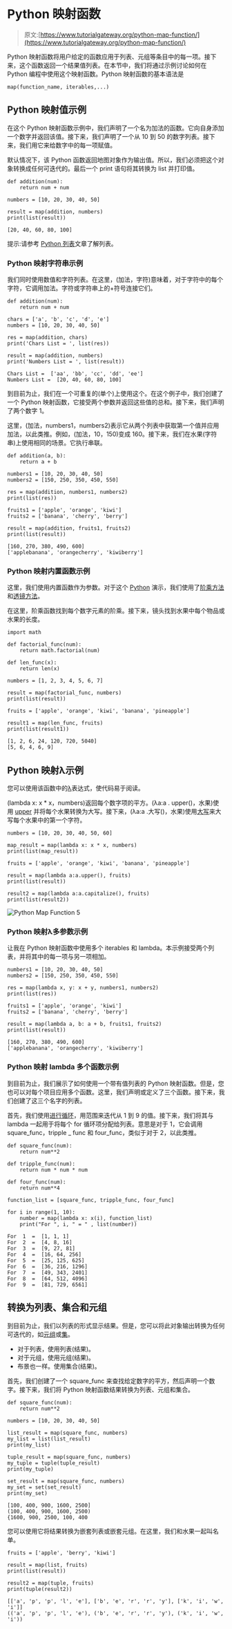 # Python 映射函数

> 原文:[https://www.tutorialgateway.org/python-map-function/](https://www.tutorialgateway.org/python-map-function/)

Python 映射函数将用户给定的函数应用于列表、元组等条目中的每一项。接下来，这个函数返回一个结果值列表。在本节中，我们将通过示例讨论如何在 Python 编程中使用这个映射函数。Python 映射函数的基本语法是

```
map(function_name, iterables,...)
```

## Python 映射值示例

在这个 Python 映射函数示例中，我们声明了一个名为加法的函数。它向自身添加一个数字并返回该值。接下来，我们声明了一个从 10 到 50 的数字列表。接下来，我们用它来给数字中的每一项赋值。

默认情况下，该 Python 函数返回地图对象作为输出值。所以，我们必须把这个对象转换成任何可迭代的。最后一个 print 语句将其转换为 list 并打印值。

```
def addition(num):
    return num + num

numbers = [10, 20, 30, 40, 50]

result = map(addition, numbers)
print(list(result))
```

```
[20, 40, 60, 80, 100]
```

提示:请参考 [Python 列表](https://www.tutorialgateway.org/python-list/)文章了解列表。

### Python 映射字符串示例

我们同时使用数值和字符列表。在这里，(加法，字符)意味着，对于字符中的每个字符，它调用加法。字符或字符串上的+符号连接它们。

```
def addition(num):
    return num + num

chars = ['a', 'b', 'c', 'd', 'e']
numbers = [10, 20, 30, 40, 50]

res = map(addition, chars)
print('Chars List = ', list(res))

result = map(addition, numbers)
print('Numbers List = ', list(result))
```

```
Chars List =  ['aa', 'bb', 'cc', 'dd', 'ee']
Numbers List =  [20, 40, 60, 80, 100]
```

到目前为止，我们在一个可重复的(单个)上使用这个。在这个例子中，我们创建了一个 Python 映射函数，它接受两个参数并返回这些值的总和。接下来，我们声明了两个数字 1。

这里，(加法，numbers1，numbers2)表示它从两个列表中获取第一个值并应用加法，以此类推。例如，(加法，10，150)变成 160。接下来，我们在水果(字符串)上使用相同的场景。它执行串联。

```
def addition(a, b):
    return a + b

numbers1 = [10, 20, 30, 40, 50]
numbers2 = [150, 250, 350, 450, 550]

res = map(addition, numbers1, numbers2)
print(list(res))

fruits1 = ['apple', 'orange', 'kiwi']
fruits2 = ['banana', 'cherry', 'berry']

result = map(addition, fruits1, fruits2)
print(list(result))
```

```
[160, 270, 380, 490, 600]
['applebanana', 'orangecherry', 'kiwiberry']
```

### Python 映射内置函数示例

这里，我们使用内置函数作为参数。对于这个 [Python](https://www.tutorialgateway.org/python-tutorial/) 演示，我们使用了[阶乘方法](https://www.tutorialgateway.org/python-factorial/)和[透镜方法](https://www.tutorialgateway.org/python-len-function/)。

在这里，阶乘函数找到每个数字元素的阶乘。接下来，镜头找到水果中每个物品或水果的长度。

```
import math

def factorial_func(num):
    return math.factorial(num)

def len_func(x):
    return len(x)

numbers = [1, 2, 3, 4, 5, 6, 7]

result = map(factorial_func, numbers)
print(list(result))

fruits = ['apple', 'orange', 'kiwi', 'banana', 'pineapple']

result1 = map(len_func, fruits)
print(list(result1))
```

```
[1, 2, 6, 24, 120, 720, 5040]
[5, 6, 4, 6, 9]
```

## Python 映射λ示例

您可以使用该函数中的[λ](https://www.tutorialgateway.org/python-lambda/)表达式，使代码易于阅读。

(lambda x: x * x，numbers)返回每个数字项的平方。(λa:a . upper()，水果)使用 [upper](https://www.tutorialgateway.org/python-upper/) 并将每个水果转换为大写。接下来，(λa:a .大写()，水果)使用[大写](https://www.tutorialgateway.org/python-capitalize/)来大写每个水果中的第一个字符。

```
numbers = [10, 20, 30, 40, 50, 60]

map_result = map(lambda x: x * x, numbers)
print(list(map_result))

fruits = ['apple', 'orange', 'kiwi', 'banana', 'pineapple']

result = map(lambda a:a.upper(), fruits)
print(list(result))

result2 = map(lambda a:a.capitalize(), fruits)
print(list(result2))
```

![Python Map Function 5](img/a72b23500047968ab72547beeba330bc.png)

### Python 映射λ多参数示例

让我在 Python 映射函数中使用多个 iterables 和 lambda。本示例接受两个列表，并将其中的每一项与另一项相加。

```
numbers1 = [10, 20, 30, 40, 50]
numbers2 = [150, 250, 350, 450, 550]

res = map(lambda x, y: x + y, numbers1, numbers2)
print(list(res))

fruits1 = ['apple', 'orange', 'kiwi']
fruits2 = ['banana', 'cherry', 'berry']

result = map(lambda a, b: a + b, fruits1, fruits2)
print(list(result))
```

```
[160, 270, 380, 490, 600]
['applebanana', 'orangecherry', 'kiwiberry']
```

### Python 映射 lambda 多个函数示例

到目前为止，我们展示了如何使用一个带有值列表的 Python 映射函数。但是，您也可以对每个项目应用多个函数。这里，我们声明或定义了三个函数。接下来，我们创建了这三个名字的列表。

首先，我们使用[进行循环](https://www.tutorialgateway.org/python-for-loop/)，用范围来迭代从 1 到 9 的值。接下来，我们将其与 lambda 一起用于将每个 for 循环项分配给列表。意思是对于 1，它会调用 square_func，tripple _ func 和 four_func，类似于对于 2，以此类推。

```
def square_func(num):
    return num**2

def tripple_func(num):
    return num * num * num

def four_func(num):
    return num**4

function_list = [square_func, tripple_func, four_func]

for i in range(1, 10):
    number = map(lambda x: x(i), function_list)
    print("For ", i, " = " , list(number))
```

```
For  1  =  [1, 1, 1]
For  2  =  [4, 8, 16]
For  3  =  [9, 27, 81]
For  4  =  [16, 64, 256]
For  5  =  [25, 125, 625]
For  6  =  [36, 216, 1296]
For  7  =  [49, 343, 2401]
For  8  =  [64, 512, 4096]
For  9  =  [81, 729, 6561]
```

## 转换为列表、集合和元组

到目前为止，我们以列表的形式显示结果。但是，您可以将此对象输出转换为任何可迭代的，如[元组](https://www.tutorialgateway.org/python-tuple/)或[集](https://www.tutorialgateway.org/python-set/)。

*   对于列表，使用列表(结果)。
*   对于元组，使用元组(结果)。
*   布景也一样。使用集合(结果)。

首先，我们创建了一个 square_func 来查找给定数字的平方，然后声明一个数字。接下来，我们将 Python 映射函数结果转换为列表、元组和集合。

```
def square_func(num):
    return num**2

numbers = [10, 20, 30, 40, 50]

list_result = map(square_func, numbers)
my_list = list(list_result)
print(my_list)

tuple_result = map(square_func, numbers)
my_tuple = tuple(tuple_result)
print(my_tuple)

set_result = map(square_func, numbers)
my_set = set(set_result)
print(my_set)
```

```
[100, 400, 900, 1600, 2500]
(100, 400, 900, 1600, 2500)
{1600, 900, 2500, 100, 400 
```

您可以使用它将结果转换为嵌套列表或嵌套元组。在这里，我们和水果一起叫名单。

```
fruits = ['apple', 'berry', 'kiwi']

result = map(list, fruits)
print(list(result))

result2 = map(tuple, fruits)
print(tuple(result2))
```

```
[['a', 'p', 'p', 'l', 'e'], ['b', 'e', 'r', 'r', 'y'], ['k', 'i', 'w', 'i']]
(('a', 'p', 'p', 'l', 'e'), ('b', 'e', 'r', 'r', 'y'), ('k', 'i', 'w', 'i'))
```